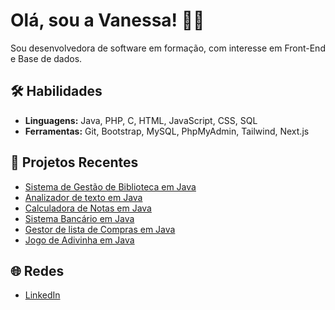# Olá, sou a Vanessa! 👩‍💻
Sou desenvolvedora de software em formação, com interesse em Front-End e Base de dados.

## 🛠️ Habilidades
- **Linguagens:** Java, PHP, C, HTML, JavaScript, CSS, SQL
- **Ferramentas:** Git, Bootstrap, MySQL, PhpMyAdmin, Tailwind, Next.js

## 📂 Projetos Recentes
- [Sistema de Gestão de Biblioteca em Java](https://github.com/Vdevanessa/Sistema_de_Gestao_de_Biblioteca.git)
- [Analizador de texto em Java](https://github.com/seu-usuario/biblioteca)
- [Calculadora de Notas em Java](https://github.com/seu-usuario/biblioteca)
- [Sistema Bancário em Java](https://github.com/seu-usuario/biblioteca)
- [Gestor de lista de Compras em Java](https://github.com/seu-usuario/biblioteca)
- [Jogo de Adivinha em Java](https://github.com/seu-usuario/biblioteca)


## 🌐 Redes
- [LinkedIn](www.linkedin.com/in/vanessa-pires-4298b878)

